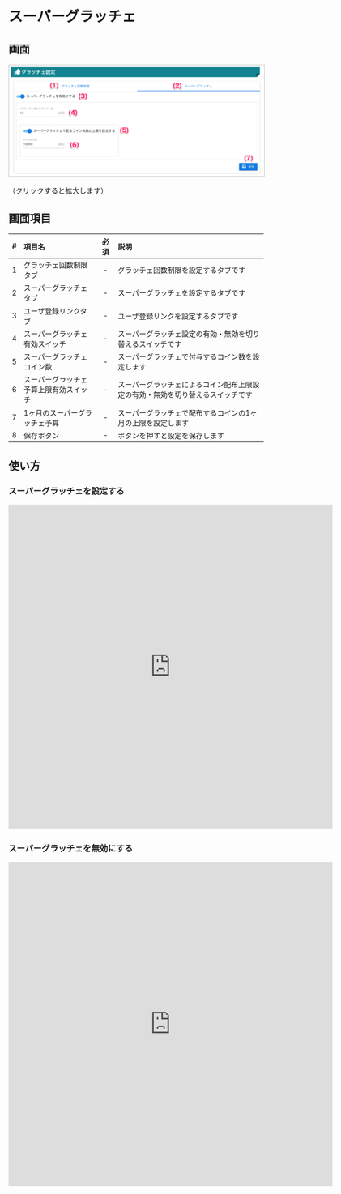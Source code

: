 # スーパーグラッチェ

## 画面
<a href="../../../images/other/2.png" data-lightbox="スクリーンショット" data-title="スクリーンショット">
    <img src="../../../images/other/2.png" style="border: solid 1px #ccc; width: 800px;" />
</a>

（クリックすると拡大します）


## 画面項目
|   #   | 項目名                                 | 必須  | 説明                                                                           |
| :---: | :------------------------------------- | :---: | :----------------------------------------------------------------------------- |
|   1   | グラッチェ回数制限タブ                 |   -   | グラッチェ回数制限を設定するタブです                                           |
|   2   | スーパーグラッチェタブ                 |   -   | スーパーグラッチェを設定するタブです                                           |
|   3   | ユーザ登録リンクタブ                   |   -   | ユーザ登録リンクを設定するタブです                                             |
|   4   | スーパーグラッチェ有効スイッチ         |   -   | スーパーグラッチェ設定の有効・無効を切り替えるスイッチです                     |
|   5   | スーパーグラッチェコイン数             |   -   | スーパーグラッチェで付与するコイン数を設定します                               |
|   6   | スーパーグラッチェ予算上限有効スイッチ |   -   | スーパーグラッチェによるコイン配布上限設定の有効・無効を切り替えるスイッチです |
|   7   | 1ヶ月のスーパーグラッチェ予算          |   -   | スーパーグラッチェで配布するコインの1ヶ月の上限を設定します                    |
|   8   | 保存ボタン                             |   -   | ボタンを押すと設定を保存します                                                 |

## 使い方
### スーパーグラッチェを設定する
<iframe src="https://scribehow.com/embed/__9tAVloF7Ra6Xxs-aSPwv6A" width="640" height="640" allowfullscreen frameborder="0"></iframe>

### スーパーグラッチェを無効にする
<iframe src="https://scribehow.com/embed/__5wmos_T6RHOX1hoTYHR9Wg" width="640" height="640" allowfullscreen frameborder="0"></iframe>

